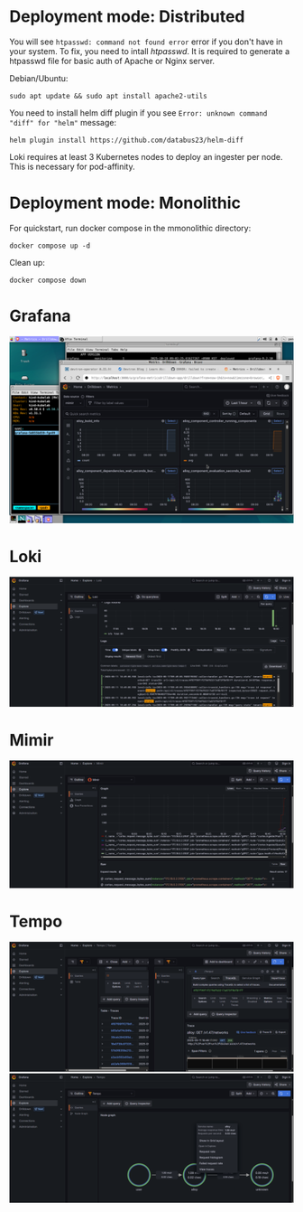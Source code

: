 
# Deployment mode: Distributed
You will see `htpasswd: command not found error` error if you don't have in your system. To fix, you need to intall *htpasswd*. It is required to generate a htpasswd file for basic auth of Apache or Nginx server.

Debian/Ubuntu:
```
sudo apt update && sudo apt install apache2-utils
```

You need to install helm diff plugin if you see `Error: unknown command "diff" for "helm"` message:
```
helm plugin install https://github.com/databus23/helm-diff
```

Loki requires at least 3 Kubernetes nodes to deploy an ingester per node. This is necessary for pod-affinity.

# Deployment mode: Monolithic
For quickstart, run docker compose in the mmonolithic directory:
```
docker compose up -d
```

Clean up:
```
docker compose down
```

# Grafana
![grafana-drilldown](../../images/grafana/drilldown.png)

# Loki
![grafana-loki-log](../../images/grafana/loki-log.png)

# Mimir
![grafana-mimir-metric](../../images/grafana/mimir-metric.png)

# Tempo
![grafana-tempo-trace](../../images/grafana/tempo-trace.png)
![grafana-tempo-service-map](../../images/grafana/tempo-service-map.png)
